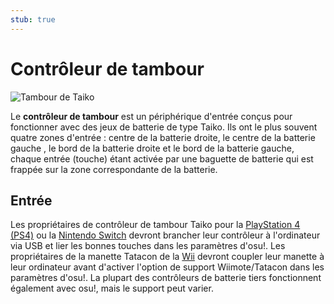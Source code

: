 ```yaml
---
stub: true
---
```


# Contrôleur de tambour

![](img/taiko-drum.jpg "Tambour de Taiko")

Le **contrôleur de tambour** est un périphérique d'entrée conçus pour fonctionner avec des jeux de batterie de type Taiko. Ils ont le plus souvent quatre zones d'entrée : centre de la batterie droite, le centre de la batterie gauche , le bord de la batterie droite et le bord de la batterie gauche, chaque entrée (touche) étant activée par une baguette de batterie qui est frappée sur la zone correspondante de la batterie.

## Entrée

Les propriétaires de contrôleur de tambour Taiko pour la [PlayStation 4 (PS4)](https://fr.wikipedia.org/wiki/PlayStation_4 "Wikipédia") ou la [Nintendo Switch](https://fr.wikipedia.org/wiki/Nintendo_Switch "Wikipédia") devront brancher leur contrôleur à l'ordinateur via USB et lier les bonnes touches dans les paramètres d'osu!. Les propriétaires de la manette Tatacon de la [Wii](https://fr.wikipedia.org/wiki/Wii "Wikipédia") devront coupler leur manette à leur ordinateur avant d'activer l'option de support Wiimote/Tatacon dans les paramètres d'osu!. La plupart des contrôleurs de batterie tiers fonctionnent également avec osu!, mais le support peut varier.
